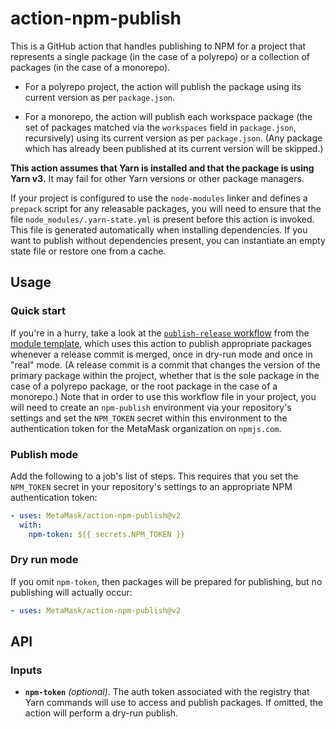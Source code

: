 # action-npm-publish

This is a GitHub action that handles publishing to NPM for a project that represents a single package (in the case of a polyrepo) or a collection of packages (in the case of a monorepo).

- For a polyrepo project, the action will publish the package using its current version as per `package.json`.

- For a monorepo, the action will publish each workspace package (the set of packages matched via the `workspaces` field in `package.json`, recursively) using its current version as per `package.json`. (Any package which has already been published at its current version will be skipped.)

**This action assumes that Yarn is installed and that the package is using Yarn v3.** It may fail for other Yarn versions or other package managers.

If your project is configured to use the `node-modules` linker and defines a `prepack` script for any releasable packages, you will need to ensure that the file `node_modules/.yarn-state.yml` is present before this action is invoked. This file is generated automatically when installing dependencies. If you want to publish without dependencies present, you can instantiate an empty state file or restore one from a cache.

## Usage

### Quick start

If you're in a hurry, take a look at the [`publish-release` workflow](https://github.com/MetaMask/metamask-module-template/blob/main/.github/workflows/publish-release.yml) from the [module template](https://github.com/MetaMask/metamask-module-template), which uses this action to publish appropriate packages whenever a release commit is merged, once in dry-run mode and once in "real" mode. (A release commit is a commit that changes the version of the primary package within the project, whether that is the sole package in the case of a polyrepo package, or the root package in the case of a monorepo.) Note that in order to use this workflow file in your project, you will need to create an `npm-publish` environment via your repository's settings and set the `NPM_TOKEN` secret within this environment to the authentication token for the MetaMask organization on `npmjs.com`.

### Publish mode

Add the following to a job's list of steps. This requires that you set the `NPM_TOKEN` secret in your repository's settings to an appropriate NPM authentication token:

```yaml
- uses: MetaMask/action-npm-publish@v2
  with:
    npm-token: ${{ secrets.NPM_TOKEN }}
```

### Dry run mode

If you omit `npm-token`, then packages will be prepared for publishing, but no publishing will actually occur:

```yaml
- uses: MetaMask/action-npm-publish@v2
```

## API

### Inputs

- **`npm-token`** _(optional)_. The auth token associated with the registry that Yarn commands will use to access and publish packages. If omitted, the action will perform a dry-run publish.
